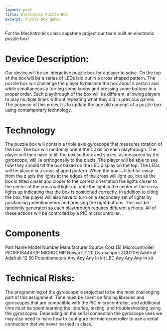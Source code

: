 ```yaml
---
layout: post
title: Electronic Puzzle Box
excerpt: Puzzle box game.
---
```

For the Mechatronics class capstone project our team built an electronic puzzle box!

# Device Description:
Our device will be an interactive puzzle box for a player to solve. On the top of the box will be a
series of LEDs laid out in a cross shaped pattern. The puzzle box will challenge the player to
balance the box about a certain axis while simultaneously turning some knobs and pressing
some buttons in a proper order. Each playthrough of the box will be different, allowing players to
play multiple times without repeating what they did in previous games. The purpose of this
project is to update the age old concept of a puzzle box using contemporary technology.

# Technology
The puzzle box will contain a triple axis gyroscope that measures rotation of the box. The box
will randomly orient the z axis on each playthrough. The player will then have to tilt the box so
the x and y axes, as measured by the gyroscope, will lie orthogonally to the z axis. The player
will be able to see how they should tilt the box based on the LED display on the top. The LEDs
will be placed in a cross shaped pattern. When the box is tilted far away from the z axis the
lights at the edges of the cross will light up, but as the box is tilted closer and closer to the
correct orientation the lights closer to the center of the cross will light up, until the light in the
center of the cross lights up indicating that the box is positioned correctly. In addition to tilting
the box, the player will also have to turn on a secondary set of lights by positioning
potentiometers and pressing the right buttons. This will be randomly generated so each
playthrough requires different actions. All of these actions will be controlled by a PIC
microcontroller.

# Components
Part Name Model Number Manufacturer Source Cost ($)
Microcontroller PIC16F18446-I/P MICROCHIP Newark 2.20
Gyroscope L3GD20H Adafruit Adafruit 12.50
Potentiometers Any Any Any In kit
LED Any Any Any In kit

# Technical Risks:
The programming of the gyroscope is projected to be the most challenging part of this
assignment. Time must be spent on finding libraries and gyroscopes that are compatible with
the PIC microcontroller, and additional time must be spent learning the libraries, testing, and
troubleshooting using the gyroscopes. Depending on the serial connection the gyroscope uses
we may also need to learn how to configure the microcontroller to use a serial connection that
we never learned in class.
